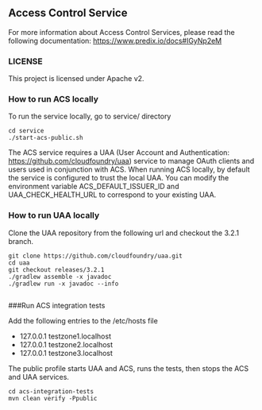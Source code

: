 ## Access Control Service

For more information about Access Control Services, please read the following documentation:
https://www.predix.io/docs#IGyNp2eM

### LICENSE
This project is licensed under Apache v2.

### How to run ACS locally
To run the service locally, go to service/ directory

```
cd service
./start-acs-public.sh
```
The ACS service requires a UAA (User Account and Authentication: https://github.com/cloudfoundry/uaa) service to manage OAuth clients and users used in conjunction with ACS.
When running ACS locally, by default the service is configured to trust the local UAA. You can modify the environment variable ACS_DEFAULT_ISSUER_ID and UAA_CHECK_HEALTH_URL to correspond to your existing UAA.

### How to run UAA locally

Clone the UAA repository from the following url and checkout the 3.2.1 branch.

```
git clone https://github.com/cloudfoundry/uaa.git
cd uaa
git checkout releases/3.2.1
./gradlew assemble -x javadoc
./gradlew run -x javadoc --info
 
```

###Run ACS integration tests

Add the following entries to the /etc/hosts file
  * 127.0.0.1   testzone1.localhost
  * 127.0.0.1   testzone2.localhost
  * 127.0.0.1   testzone3.localhost

The public profile starts UAA and ACS, runs the tests, then stops the ACS and UAA services.

```
cd acs-integration-tests
mvn clean verify -Ppublic
```
